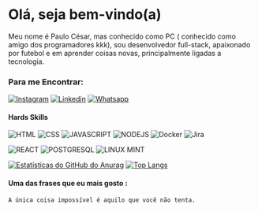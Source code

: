 # Olá, seja bem-vindo(a)

Meu nome é Paulo César, mas conhecido como PC ( conhecido como amigo dos programadores kkk), sou desenvolvedor full-stack, apaixonado por futebol e em aprender coisas novas, principalmente ligadas a tecnologia.

### Para me Encontrar:

[![Instagram](https://img.shields.io/badge/Instagram-E4405F?style=for-the-badge&logo=instagram&logoColor=white)](https://www.instagram.com/_cesarsant/)
[![Linkedin](https://img.shields.io/badge/LinkedIn-0077B5?style=for-the-badge&logo=linkedin&logoColor=white)](https://www.linkedin.com/in/paulocesaras/)
[![Whatsapp](	https://img.shields.io/badge/WhatsApp-25D366?style=for-the-badge&logo=whatsapp&logoColor=white)](https://wa.me/qr/V4BDQQZUDDSIM1)


#### Hards Skills

![HTML](https://img.shields.io/badge/HTML5-E34F26?style=for-the-badge&logo=html5&logoColor=white)
![CSS](https://img.shields.io/badge/CSS3-1572B6?style=for-the-badge&logo=css3&logoColor=white)
![JAVASCRIPT](https://img.shields.io/badge/JavaScript-323330?style=for-the-badge&logo=javascript&logoColor=F7DF1E)
![NODEJS](https://img.shields.io/badge/Node.js-339933?style=for-the-badge&logo=nodedotjs&logoColor=white)
![Docker](https://img.shields.io/badge/docker-%230db7ed.svg?style=for-the-badge&logo=docker&logoColor=white)
![Jira](https://img.shields.io/badge/jira-%230A0FFF.svg?style=for-the-badge&logo=jira&logoColor=white)

![REACT](https://img.shields.io/badge/React-20232A?style=for-the-badge&logo=react&logoColor=61DAFB)
![POSTGRESQL](https://img.shields.io/badge/PostgreSQL-316192?style=for-the-badge&logo=postgresql&logoColor=white)
![LINUX MINT](https://img.shields.io/badge/Linux_Mint-87CF3E?style=for-the-badge&logo=linux-mint&logoColor=white)

[![Estatísticas do GitHub do Anurag](https://github-readme-stats.vercel.app/api?username=PauloCesarCR)](https://github.com/PauloCesarCR)
[![Top Langs](https://github-readme-stats.vercel.app/api/top-langs/?username=PauloCesarCR)](https://github.com/PauloCesarCR)


#### Uma das frases que eu mais gosto :
  
    A única coisa impossível é aquilo que você não tenta.
  
